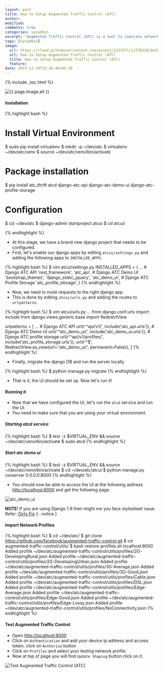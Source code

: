 ```yaml
---
layout: post
title: How to Setup Augmented Traffic Control (ATC)
author:
modified:
comments: true
categories: sysadmin
excerpt: "Augmented Traffic Control (ATC) is a tool to simulate network conditions. It allows controlling the connection that a device has to the internet. Developers can use ATC to test their application across varying network conditions, easily emulating high speed, mobile, and even severely impaired networks."
tags: [sysadmin]
image:
  url: https://cloud.githubusercontent.com/assets/1223371/11738228/be286120-a006-11e5-8611-7e09d5ae19c0.png
  alt: How to Setup Augmented Traffic Control (ATC)
  title: How to Setup Augmented Traffic Control (ATC)
  feature:
date: 2015-12-10T15:38:46+05:30
---
```



{% include _toc.html %}

<img src="{{ page.image.url }}" alt="{{ page.image.alt }}" title="{{ page.image.title }}">

#### Installation

{% highlight bash %}
# Install Virtual Environment
$ sudo pip install virtualenv
$ mkdir -p ~/dev/atc
$ virtualenv ~/dev/atc/venv
$ source ~/dev/atc/venv/bin/activate

# Package installation
$ pip install atc_thrift atcd django-atc-api django-atc-demo-ui django-atc-profile-storage

# Configuration
$ cd ~/dev/atc
$ django-admin startproject atcui
$ cd atcui/

{% endhighlight %}

* At this stage, we have a brand new django project that needs to be configured.
* First, let's enable our django apps by editing `atcui/settings.py` and adding the following apps to `INSTALLED_APPS`:

{% highlight bash %}
$ vim atcui/settings.py
INSTALLED_APPS = (
    ...
    # Django ATC API
    'rest_framework',
    'atc_api',
    # Django ATC Demo UI
    'bootstrap_themes',
    'django_static_jquery',
    'atc_demo_ui',
    # Django ATC Profile Storage
    'atc_profile_storage',
)
{% endhighlight %}

* Now, we need to route requests to the right django app.
* This is done by editing `atcui/urls.py` and adding the routes to `urlpatterns`:

{% highlight bash %}
$ vim atcui/urls.py
...
from django.conf.urls import include
from django.views.generic.base import RedirectView

urlpatterns = [
    ...
    # Django ATC API
    url(r'^api/v1/', include('atc_api.urls')),
    # Django ATC Demo UI
    url(r'^atc_demo_ui/', include('atc_demo_ui.urls')),
    # Django ATC profile storage
    url(r'^api/v1/profiles/', include('atc_profile_storage.urls')),
    url(r'^$', RedirectView.as_view(url='/atc_demo_ui/', permanent=False)),
]
{% endhighlight %}

* Finally, migrate the django DB and run the server locally

{% highlight bash %}
$ python manage.py migrate
{% endhighlight %}

* That is it, the UI should be set up. Now let's run it!


#### Running it

* Now that we have configured the UI, let's run the `atcd` service and run the UI.
* You need to make sure that you are using your virtual environment.

##### Starting atcd service

{% highlight bash %}
$ test -z $VIRTUAL_ENV && source ~/dev/atc/venv/bin/activate
$ sudo atcd
{% endhighlight %}

##### Start atc demo ui

{% highlight bash %}
$ test -z $VIRTUAL_ENV && source ~/dev/atc/venv/bin/activate
$ cd ~/dev/atc/atcui
$ python manage.py runserver 0.0.0.0:8000
{% endhighlight %}

* You should now be able to access the UI at the following address
<a href="http://localhost:8000">http://localhost:8000</a> and get the following page.

<img  alt="atc_demo_ui" src="https://cloud.githubusercontent.com/assets/1223371/11738418/96451c0a-a008-11e5-89dc-a23903cac5a9.png">

**NOTE**! If you are using Django 1.9 then might me you face stylesheet issue. <br>
Refer: <a href="https://github.com/facebook/augmented-traffic-control/issues/216">Dirty Fix</a>
{: .notice }

#### Import Network Profiles

{% highlight bash %}
$ cd ~/dev/atc/
$ git clone https://github.com/facebook/augmented-traffic-control.git
$ cd augmented-traffic-control/utils/
$  bash restore-profiles.sh localhost:8000
Added profile ~/dev/atc/augmented-traffic-control/utils/profiles/2G-DevelopingRural.json
Added profile ~/dev/atc/augmented-traffic-control/utils/profiles/2G-DevelopingUrban.json
Added profile ~/dev/atc/augmented-traffic-control/utils/profiles/3G-Average.json
Added profile ~/dev/atc/augmented-traffic-control/utils/profiles/3G-Good.json
Added profile ~/dev/atc/augmented-traffic-control/utils/profiles/Cable.json
Added profile ~/dev/atc/augmented-traffic-control/utils/profiles/DSL.json
Added profile ~/dev/atc/augmented-traffic-control/utils/profiles/Edge-Average.json
Added profile ~/dev/atc/augmented-traffic-control/utils/profiles/Edge-Good.json
Added profile ~/dev/atc/augmented-traffic-control/utils/profiles/Edge-Lossy.json
Added profile ~/dev/atc/augmented-traffic-control/utils/profiles/NoConnectivity.json
{% endhighlight %}

#### Test Augmented Traffic Control

* Open <a href="http://localhost:8000">http://localhost:8000</a>
* Click on `Authentication` and add your device ip address and access token, click on `Authorize` button
* Click on `Profiles` and select your testing network profile.
* Now at top of page you will find `Update Shaping` button click on it.

<img alt="Test Augmented Traffic Control (ATC)" src="https://cloud.githubusercontent.com/assets/1223371/11739381/0358fa20-a011-11e5-8a49-d80dd2034f86.png">
